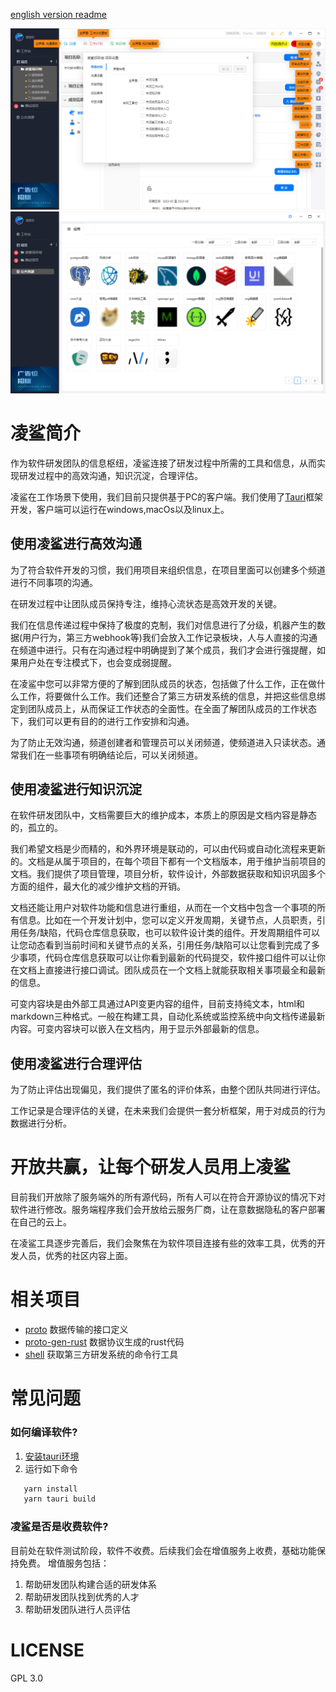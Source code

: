 [english version readme](./README.md)

[![main](screenshot/1.png)](https://www.linksaas.pro)
[![minapp](screenshot/11.png)](https://www.linksaas.pro)


# 凌鲨简介
作为软件研发团队的信息枢纽，凌鲨连接了研发过程中所需的工具和信息，从而实现研发过程中的高效沟通，知识沉淀，合理评估。

凌鲨在工作场景下使用，我们目前只提供基于PC的客户端。我们使用了[Tauri](https://tauri.studio)框架开发，客户端可以运行在windows,macOs以及linux上。

## 使用凌鲨进行高效沟通

为了符合软件开发的习惯，我们用项目来组织信息，在项目里面可以创建多个频道进行不同事项的沟通。

在研发过程中让团队成员保持专注，维持心流状态是高效开发的关键。

我们在信息传递过程中保持了极度的克制，我们对信息进行了分级，机器产生的数据(用户行为，第三方webhook等)我们会放入工作记录板块，人与人直接的沟通在频道中进行。只有在沟通过程中明确提到了某个成员，我们才会进行强提醒，如果用户处在专注模式下，也会变成弱提醒。

在凌鲨中您可以非常方便的了解到团队成员的状态，包括做了什么工作，正在做什么工作，将要做什么工作。我们还整合了第三方研发系统的信息，并把这些信息绑定到团队成员上，从而保证工作状态的全面性。在全面了解团队成员的工作状态下，我们可以更有目的的进行工作安排和沟通。

为了防止无效沟通，频道创建者和管理员可以关闭频道，使频道进入只读状态。通常我们在一些事项有明确结论后，可以关闭频道。


## 使用凌鲨进行知识沉淀

在软件研发团队中，文档需要巨大的维护成本，本质上的原因是文档内容是静态的，孤立的。

我们希望文档是少而精的，和外界环境是联动的，可以由代码或自动化流程来更新的。文档是从属于项目的，在每个项目下都有一个文档版本，用于维护当前项目的文档。我们提供了项目管理，项目分析，软件设计，外部数据获取和知识巩固多个方面的组件，最大化的减少维护文档的开销。

文档还能让用户对软件功能和信息进行重组，从而在一个文档中包含一个事项的所有信息。比如在一个开发计划中，您可以定义开发周期，关键节点，人员职责，引用任务/缺陷，代码仓库信息获取，也可以软件设计类的组件。开发周期组件可以让您动态看到当前时间和关键节点的关系，引用任务/缺陷可以让您看到完成了多少事项，代码仓库信息获取可以让你看到最新的代码提交，软件接口组件可以让你在文档上直接进行接口调试。团队成员在一个文档上就能获取相关事项最全和最新的信息。

可变内容块是由外部工具通过API变更内容的组件，目前支持纯文本，html和markdown三种格式。一般在构建工具，自动化系统或监控系统中向文档传递最新内容。可变内容块可以嵌入在文档内，用于显示外部最新的信息。

## 使用凌鲨进行合理评估

为了防止评估出现偏见，我们提供了匿名的评价体系，由整个团队共同进行评估。

工作记录是合理评估的关键，在未来我们会提供一套分析框架，用于对成员的行为数据进行分析。

# 开放共赢，让每个研发人员用上凌鲨

目前我们开放除了服务端外的所有源代码，所有人可以在符合开源协议的情况下对软件进行修改。服务端程序我们会开放给云服务厂商，让在意数据隐私的客户部署在自己的云上。

在凌鲨工具逐步完善后，我们会聚焦在为软件项目连接有些的效率工具，优秀的开发人员，优秀的社区内容上面。

# 相关项目
* [proto](https://jihulab.com/linksaas/proto) 数据传输的接口定义
* [proto-gen-rust](https://jihulab.com/linksaas/proto-gen-rust) 数据协议生成的rust代码
* [shell](https://jihulab.com/linksaas/shell) 获取第三方研发系统的命令行工具

# 常见问题

### 如何编译软件?

1. [安装tauri环境](https://tauri.app/v1/guides/getting-started/prerequisites) 
2. 运行如下命令
      
```bash
   yarn install
   yarn tauri build
```

### 凌鲨是否是收费软件?

目前处在软件测试阶段，软件不收费。后续我们会在增值服务上收费，基础功能保持免费。
增值服务包括：
1. 帮助研发团队构建合适的研发体系
2. 帮助研发团队找到优秀的人才
3. 帮助研发团队进行人员评估
   
# LICENSE
GPL 3.0
